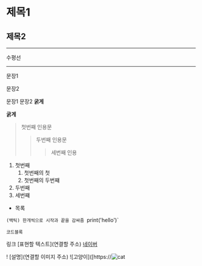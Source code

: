 # 제목1
## 제목2

---
수평선
***

문장1

문장2

문장1  문장2
**굵게**

__굵게__
> 첫번째 인용문
>> 두번째 인용문
>>> 세번째 인용


1. 첫번째
   1. 첫번째의 첫
   2. 첫번째의 두번쨰
2. 두번째
3. 세번쨰

* 목록

`(백틱) 한개씩으로 시작과 끝을 감싸줌
`print('hello')`

```
코드블록

```
링크
[표현할 텍스트](연결할 주소)
[네이버](https://naver.com)

! [설명](연결할 이미지 주소)
![고양이]([https://![cat](https://imgur.com/2y3lrfE](https://i.imgur.com/2y3lrfE.jpeg))
